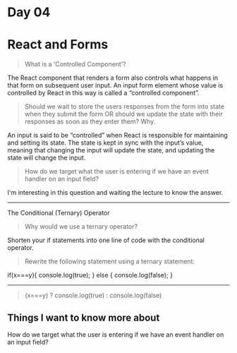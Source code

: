 # Day 04
# React and Forms

>What is a ‘Controlled Component’?

The React component that renders a form also controls what happens in that form on subsequent user input. An input form element whose value is controlled by React in this way is called a “controlled component”.

>Should we wait to store the users responses from the form into state when they submit the form OR should we update the state with their responses as soon as they enter them? Why.

An input is said to be “controlled” when React is responsible for maintaining and setting its state. The state is kept in sync with the input’s value, meaning that changing the input will update the state, and updating the state will change the input.

>How do we target what the user is entering if we have an event handler on an input field?

I'm interesting in this question and waiting the lecture to know the answer.

___________________________________

The Conditional (Ternary) Operator 

>Why would we use a ternary operator?

Shorten your if statements into one line of code with the conditional operator.

>Rewrite the following statement using a ternary statement:

if(x===y){
  console.log(true);
} else {
  console.log(false);
}
____________

>(x===y) ? console.log(true) : console.log(false)

## Things I want to know more about
How do we target what the user is entering if we have an event handler on an input field?